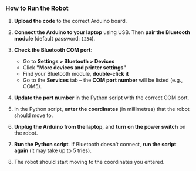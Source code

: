 ### How to Run the Robot

1. **Upload the code** to the correct Arduino board.
2. **Connect the Arduino to your laptop** using USB. Then **pair the Bluetooth module** (default password: `1234`).
3. **Check the Bluetooth COM port**:

   * Go to **Settings > Bluetooth > Devices**
   * Click **"More devices and printer settings"**
   * Find your Bluetooth module, **double-click it**
   * Go to the **Services** tab – the **COM port number** will be listed (e.g., COM5).
4. **Update the port number** in the Python script with the correct COM port.
5. In the Python script, **enter the coordinates** (in millimetres) that the robot should move to.
6. **Unplug the Arduino from the laptop**, and **turn on the power switch** on the robot.
7. **Run the Python script**.
   If Bluetooth doesn’t connect, **run the script again** (it may take up to 5 tries).
8. The robot should start moving to the coordinates you entered.
